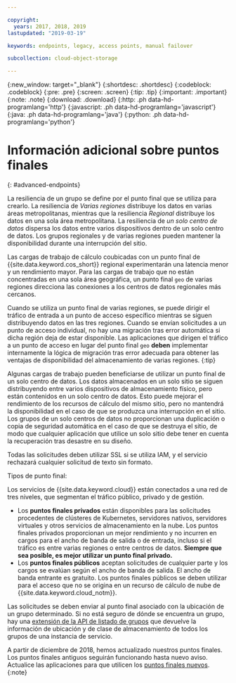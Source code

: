 ```yaml
---

copyright:
  years: 2017, 2018, 2019
lastupdated: "2019-03-19"

keywords: endpoints, legacy, access points, manual failover

subcollection: cloud-object-storage

---
```

{:new_window: target="_blank"}
{:shortdesc: .shortdesc}
{:codeblock: .codeblock}
{:pre: .pre}
{:screen: .screen}
{:tip: .tip}
{:important: .important}
{:note: .note}
{:download: .download} 
{:http: .ph data-hd-programlang='http'} 
{:javascript: .ph data-hd-programlang='javascript'} 
{:java: .ph data-hd-programlang='java'} 
{:python: .ph data-hd-programlang='python'}

# Información adicional sobre puntos finales
{: #advanced-endpoints}

La resiliencia de un grupo se define por el punto final que se utiliza para crearlo. La resiliencia de _Varias regiones_ distribuye los datos en varias áreas metropolitanas, mientras que la resiliencia _Regional_ distribuye los datos en una sola área metropolitana. La resiliencia de _un solo centro de datos_ dispersa los datos entre varios dispositivos dentro de un solo centro de datos. Los grupos regionales y de varias regiones pueden mantener la disponibilidad durante una interrupción del sitio.

Las cargas de trabajo de cálculo coubicadas con un punto final de {{site.data.keyword.cos_short}} regional experimentarán una latencia menor y un rendimiento mayor. Para las cargas de trabajo que no están concentradas en una sola área geográfica, un punto final `geo` de varias regiones direcciona las conexiones a los centros de datos regionales más cercanos.

Cuando se utiliza un punto final de varias regiones, se puede dirigir el tráfico de entrada a un punto de acceso específico mientras se siguen distribuyendo datos en las tres regiones. Cuando se envían solicitudes a un punto de acceso individual, no hay una migración tras error automática si dicha región deja de estar disponible. Las aplicaciones que dirigen el tráfico a un punto de acceso en lugar del punto final `geo` **deben** implementar internamente la lógica de migración tras error adecuada para obtener las ventajas de disponibilidad del almacenamiento de varias regiones.
{:tip}

Algunas cargas de trabajo pueden beneficiarse de utilizar un punto final de un solo centro de datos. Los datos almacenados en un solo sitio se siguen distribuyendo entre varios dispositivos de almacenamiento físico, pero están contenidos en un solo centro de datos. Esto puede mejorar el rendimiento de los recursos de cálculo del mismo sitio, pero no mantendrá la disponibilidad en el caso de que se produzca una interrupción en el sitio. Los grupos de un solo centros de datos no proporcionan una duplicación o copia de seguridad automática en el caso de que se destruya el sitio, de modo que cualquier aplicación que utilice un solo sitio debe tener en cuenta la recuperación tras desastre en su diseño.

Todas las solicitudes deben utilizar SSL si se utiliza IAM, y el servicio rechazará cualquier solicitud de texto sin formato.

Tipos de punto final:

Los servicios de {{site.data.keyword.cloud}} están conectados a una red de tres niveles, que segmentan el tráfico público, privado y de gestión.

* Los **puntos finales privados** están disponibles para las solicitudes procedentes de clústeres de Kubernetes, servidores nativos, servidores virtuales y otros servicios de almacenamiento en la nube. Los puntos finales privados proporcionan un mejor rendimiento y no incurren en cargos para el ancho de banda de salida o de entrada, incluso si el tráfico es entre varias regiones o entre centros de datos. **Siempre que sea posible, es mejor utilizar un punto final privado.**
* Los **puntos finales públicos** aceptan solicitudes de cualquier parte y los cargos se evalúan según el ancho de banda de salida. El ancho de banda entrante es gratuito. Los puntos finales públicos se deben utilizar para el acceso que no se origina en un recurso de cálculo de nube de {{site.data.keyword.cloud_notm}}. 

Las solicitudes se deben enviar al punto final asociado con la ubicación de un grupo determinado. Si no está seguro de dónde se encuentra un grupo, hay una [extensión de la API de listado de grupos](/docs/services/cloud-object-storage/api-reference?topic=cloud-object-storage-compatibility-api-bucket-operations#compatibility-api-list-buckets-extended) que devuelve la información de ubicación y de clase de almacenamiento de todos los grupos de una instancia de servicio.

A partir de diciembre de 2018, hemos actualizado nuestros puntos finales. Los puntos finales antiguos seguirán funcionando hasta nuevo aviso. Actualice las aplicaciones para que utilicen los [puntos finales nuevos](https://control.cloud-object-storage.cloud.ibm.com/v2/endpoints).
{:note}
